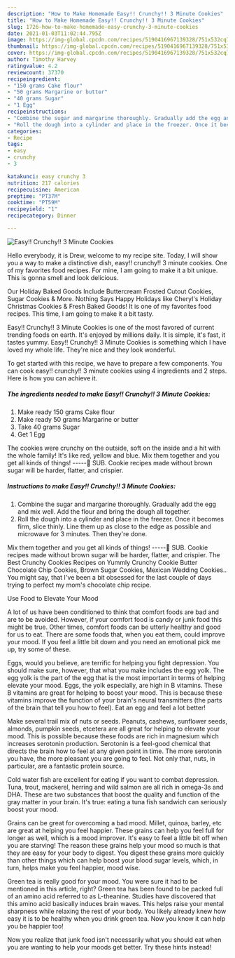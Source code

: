 ```yaml
---
description: "How to Make Homemade Easy!! Crunchy!! 3 Minute Cookies"
title: "How to Make Homemade Easy!! Crunchy!! 3 Minute Cookies"
slug: 1726-how-to-make-homemade-easy-crunchy-3-minute-cookies
date: 2021-01-03T11:02:44.795Z
image: https://img-global.cpcdn.com/recipes/5190416967139328/751x532cq70/easy-crunchy-3-minute-cookies-recipe-main-photo.jpg
thumbnail: https://img-global.cpcdn.com/recipes/5190416967139328/751x532cq70/easy-crunchy-3-minute-cookies-recipe-main-photo.jpg
cover: https://img-global.cpcdn.com/recipes/5190416967139328/751x532cq70/easy-crunchy-3-minute-cookies-recipe-main-photo.jpg
author: Timothy Harvey
ratingvalue: 4.2
reviewcount: 37370
recipeingredient:
- "150 grams Cake flour"
- "50 grams Margarine or butter"
- "40 grams Sugar"
- "1 Egg"
recipeinstructions:
- "Combine the sugar and margarine thoroughly. Gradually add the egg and mix well. Add the flour and bring the dough all together."
- "Roll the dough into a cylinder and place in the freezer. Once it becomes firm, slice thinly. Line them up as close to the edge as possible and microwave for 3 minutes. Then they&#39;re done."
categories:
- Recipe
tags:
- easy
- crunchy
- 3

katakunci: easy crunchy 3 
nutrition: 217 calories
recipecuisine: American
preptime: "PT37M"
cooktime: "PT59M"
recipeyield: "1"
recipecategory: Dinner

---
```



![Easy!! Crunchy!! 3 Minute Cookies](https://img-global.cpcdn.com/recipes/5190416967139328/751x532cq70/easy-crunchy-3-minute-cookies-recipe-main-photo.jpg)

Hello everybody, it is Drew, welcome to my recipe site. Today, I will show you a way to make a distinctive dish, easy!! crunchy!! 3 minute cookies. One of my favorites food recipes. For mine, I am going to make it a bit unique. This is gonna smell and look delicious.

Our Holiday Baked Goods Include Buttercream Frosted Cutout Cookies, Sugar Cookies &amp; More. Nothing Says Happy Holidays like Cheryl&#39;s Holiday Christmas Cookies &amp; Fresh Baked Goods! It is one of my favorites food recipes. This time, I am going to make it a bit tasty.

Easy!! Crunchy!! 3 Minute Cookies is one of the most favored of current trending foods on earth. It's enjoyed by millions daily. It is simple, it's fast, it tastes yummy. Easy!! Crunchy!! 3 Minute Cookies is something which I have loved my whole life. They're nice and they look wonderful.


To get started with this recipe, we have to prepare a few components. You can cook easy!! crunchy!! 3 minute cookies using 4 ingredients and 2 steps. Here is how you can achieve it.

<!--inarticleads1-->

##### The ingredients needed to make Easy!! Crunchy!! 3 Minute Cookies:

1. Make ready 150 grams Cake flour
1. Make ready 50 grams Margarine or butter
1. Take 40 grams Sugar
1. Get 1 Egg


The cookies were crunchy on the outside, soft on the inside and a hit with the whole family! It&#39;s like red, yellow and blue. Mix them together and you get all kinds of things! -----🎉 SUB. Cookie recipes made without brown sugar will be harder, flatter, and crispier. 

<!--inarticleads2-->

##### Instructions to make Easy!! Crunchy!! 3 Minute Cookies:

1. Combine the sugar and margarine thoroughly. Gradually add the egg and mix well. Add the flour and bring the dough all together.
1. Roll the dough into a cylinder and place in the freezer. Once it becomes firm, slice thinly. Line them up as close to the edge as possible and microwave for 3 minutes. Then they&#39;re done.


Mix them together and you get all kinds of things! -----🎉 SUB. Cookie recipes made without brown sugar will be harder, flatter, and crispier. The Best Crunchy Cookies Recipes on Yummly Crunchy Cookie Butter Chocolate Chip Cookies, Brown Sugar Cookies, Mexican Wedding Cookies.. You might say, that I&#39;ve been a bit obsessed for the last couple of days trying to perfect my mom&#39;s chocolate chip recipe. 

Use Food to Elevate Your Mood


A lot of us have been conditioned to think that comfort foods are bad and are to be avoided. However, if your comfort food is candy or junk food this might be true. Other times, comfort foods can be utterly healthy and good for us to eat. There are some foods that, when you eat them, could improve your mood. If you feel a little bit down and you need an emotional pick me up, try some of these.

Eggs, would you believe, are terrific for helping you fight depression. You should make sure, however, that what you make includes the egg yolk. The egg yolk is the part of the egg that is the most important in terms of helping elevate your mood. Eggs, the yolk especially, are high in B vitamins. These B vitamins are great for helping to boost your mood. This is because these vitamins improve the function of your brain's neural transmitters (the parts of the brain that tell you how to feel). Eat an egg and feel a lot better!

Make several trail mix of nuts or seeds. Peanuts, cashews, sunflower seeds, almonds, pumpkin seeds, etcetera are all great for helping to elevate your mood. This is possible because these foods are rich in magnesium which increases serotonin production. Serotonin is a feel-good chemical that directs the brain how to feel at any given point in time. The more serotonin you have, the more pleasant you are going to feel. Not only that, nuts, in particular, are a fantastic protein source.

Cold water fish are excellent for eating if you want to combat depression. Tuna, trout, mackerel, herring and wild salmon are all rich in omega-3s and DHA. These are two substances that boost the quality and function of the gray matter in your brain. It's true: eating a tuna fish sandwich can seriously boost your mood. 

Grains can be great for overcoming a bad mood. Millet, quinoa, barley, etc are great at helping you feel happier. These grains can help you feel full for longer as well, which is a mood improver. It's easy to feel a little bit off when you are starving! The reason these grains help your mood so much is that they are easy for your body to digest. You digest these grains more quickly than other things which can help boost your blood sugar levels, which, in turn, helps make you feel happier, mood wise.

Green tea is really good for your mood. You were sure it had to be mentioned in this article, right? Green tea has been found to be packed full of an amino acid referred to as L-theanine. Studies have discovered that this amino acid basically induces brain waves. This helps raise your mental sharpness while relaxing the rest of your body. You likely already knew how easy it is to be healthy when you drink green tea. Now you know it can help you be happier too!

Now you realize that junk food isn't necessarily what you should eat when you are wanting to help your moods get better. Try  these hints  instead!

